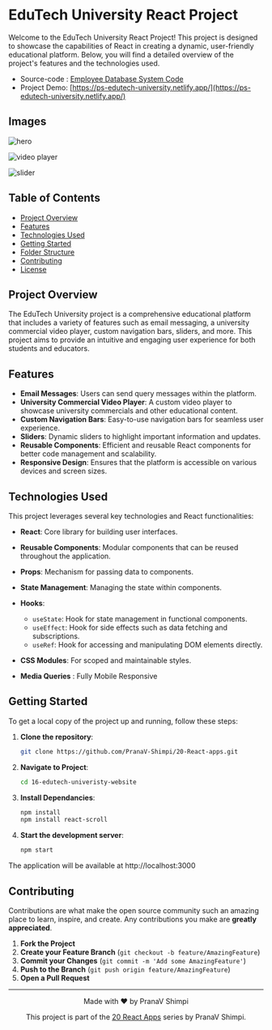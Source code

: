 # EduTech University React Project

Welcome to the EduTech University React Project! This project is designed to showcase the capabilities of React in creating a dynamic, user-friendly educational platform. Below, you will find a detailed overview of the project's features and the technologies used.

- Source-code : [Employee Database System Code](https://github.com/PranaV-Shimpi/20-React-apps/tree/main/16-edutech-univeristy-website)
- Project Demo: [https://ps-edutech-university.netlify.app/](https://ps-edutech-university.netlify.app/)

## Images 

![hero](https://github.com/PranaV-Shimpi/20-React-apps/assets/40532644/71b04a3f-e6b7-48eb-9fad-41a137c049da)

![video player](https://github.com/PranaV-Shimpi/20-React-apps/assets/40532644/c5b2b225-aac5-4088-8551-7ba1c7f8a3bc)

![slider](https://github.com/PranaV-Shimpi/20-React-apps/assets/40532644/8cbb5c0d-3277-414f-8613-57993a9b6241)

## Table of Contents
- [Project Overview](#project-overview)
- [Features](#features)
- [Technologies Used](#technologies-used)
- [Getting Started](#getting-started)
- [Folder Structure](#folder-structure)
- [Contributing](#contributing)
- [License](#license)

## Project Overview

The EduTech University project is a comprehensive educational platform that includes a variety of features such as email messaging, a university commercial video player, custom navigation bars, sliders, and more. This project aims to provide an intuitive and engaging user experience for both students and educators.


## Features

- **Email Messages**: Users can send query messages within the platform.
- **University Commercial Video Player**: A custom video player to showcase university commercials and other educational content.
- **Custom Navigation Bars**: Easy-to-use navigation bars for seamless user experience.
- **Sliders**: Dynamic sliders to highlight important information and updates.
- **Reusable Components**: Efficient and reusable React components for better code management and scalability.
- **Responsive Design**: Ensures that the platform is accessible on various devices and screen sizes.

## Technologies Used

This project leverages several key technologies and React functionalities:

- **React**: Core library for building user interfaces.
- **Reusable Components**: Modular components that can be reused throughout the application.
- **Props**: Mechanism for passing data to components.
- **State Management**: Managing the state within components.
- **Hooks**:
  - `useState`: Hook for state management in functional components.
  - `useEffect`: Hook for side effects such as data fetching and subscriptions.
  - `useRef`: Hook for accessing and manipulating DOM elements directly.

- **CSS Modules**: For scoped and maintainable styles.
- **Media Queries** : Fully Mobile Responsive

## Getting Started

To get a local copy of the project up and running, follow these steps:

1. **Clone the repository**:

   ```bash
   git clone https://github.com/PranaV-Shimpi/20-React-apps.git


   ```

2. **Navigate to Project**:

    ```bash
    cd 16-edutech-univeristy-website
    ```

3. **Install Dependancies**:

    ```bash
    npm install
    npm install react-scroll
    ```

4. **Start the development server**:
    ```bash
    npm start
    ```
The application will be available at http://localhost:3000


## Contributing

Contributions are what make the open source community such an amazing place to learn, inspire, and create. Any contributions you make are **greatly appreciated**.

1. **Fork the Project**
2. **Create your Feature Branch** (`git checkout -b feature/AmazingFeature`)
3. **Commit your Changes** (`git commit -m 'Add some AmazingFeature'`)
4. **Push to the Branch** (`git push origin feature/AmazingFeature`)
5. **Open a Pull Request**

---
<p align="center">
 Made with ❤️ by  PranaV Shimpi
</p>

<p align="center" >This project is part of the <a href="https://github.com/PranaV-Shimpi/20-React-apps" target="_blank">20 React Apps</a> series by PranaV Shimpi.</p>
